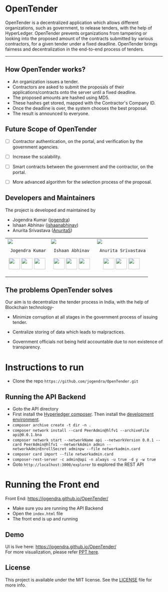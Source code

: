 # OpenTender

OpenTender is a decentralized application which allows different organizations, such as government, to release tenders, with the help of HyperLedger. OpenTender prevents organizations from tampering or looking into the proposed amount of the contracts submitted by various contractors, for a given tender under a fixed deadline.
OpenTender brings fairness and decentralization in the end-to-end process of tenders.

---

## How OpenTender works?
- An organization issues a tender.
- Contractors are asked to submit the proposals of their applications/contracts onto the server until a fixed deadline.
- The proposed amounts are hashed using MD5.
- These hashes get stored, mapped with the Contractor's Company ID.
- Once the deadline is over, the system chooses the best proposal.
- The result is announced to everyone.

## Future Scope of OpenTender
- [ ] Contractor authentication, on the portal, and verification by the government agencies.
- [ ] Increase the scalability.
- [ ] Smart contracts between the government and the contractor, on the portal.
- [ ] More advanced algorithm for the selection process of the proposal.


## Developers and Maintainers
The project is developed and maintained by
- Jogendra Kumar ([jogendra](https://github.com/jogendra))
- Ishaan Abhinav ([ishaanabhinav](https://github.com/ishaanabhinav))
- Anurita Srivastava ([AnuritaS](https://github.com/AnuritaS))
<table>
<tr>
<td>
  <img src="https://avatars1.githubusercontent.com/u/20956124?s=150&v=4"/>
     
     Jogendra Kumar

<p align="center">
<a href = "https://github.com/jogendra"><img src = "http://www.iconninja.com/files/241/825/211/round-collaboration-social-github-code-circle-network-icon.svg" width="36" height = "36"/></a>
<a href = "https://twitter.com/imjog24"><img src = "https://www.shareicon.net/download/2016/07/06/107115_media.svg" width="36" height="36"/></a>
<a href = "https://www.linkedin.com/in/jogendrasingh24/"><img src = "http://www.iconninja.com/files/863/607/751/network-linkedin-social-connection-circular-circle-media-icon.svg" width="36" height="36"/></a>
</p>
</td>

<td>
     <img src="https://avatars1.githubusercontent.com/u/13931850?s=150&v=4"/>
     
     Ishaan Abhinav 

<p align="center">
<a href = "https://github.com/ishaanabhinav"><img src = "http://www.iconninja.com/files/241/825/211/round-collaboration-social-github-code-circle-network-icon.svg" width="36" height = "36"/></a>
<a href = "https://twitter.com/ishaanabhinav"><img src = "https://www.shareicon.net/download/2016/07/06/107115_media.svg" width="36" height="36"/></a>
<a href = "https://www.linkedin.com/in/ishaanabhinav"><img src = "http://www.iconninja.com/files/863/607/751/network-linkedin-social-connection-circular-circle-media-icon.svg" width="36" height="36"/></a>
</p>
</td>

<td>
     <img src="https://avatars1.githubusercontent.com/u/18022942?s=150&v=4" />
     
     Anurita Srivastava

<p align="center">
<a href = "https://github.com/AnuritaS"><img src = "http://www.iconninja.com/files/241/825/211/round-collaboration-social-github-code-circle-network-icon.svg" width="36" height = "36"/></a>
<a href = "https://twitter.com/Anurita_S"><img src = "https://www.shareicon.net/download/2016/07/06/107115_media.svg" width="36" height="36"/></a>
<a href = "https://www.linkedin.com/in/anurita-srivastava/"><img src = "http://www.iconninja.com/files/863/607/751/network-linkedin-social-connection-circular-circle-media-icon.svg" width="36" height="36"/></a>
</p>
</td>
</tr>
</table>

## The problems OpenTender solves
Our aim is to decentralize the tender process in India, with the help of Blockchain technology-

- Minimize corruption at all stages in the government process of issuing tender.

- Centralize storing of data which leads to malpractices.

- Government officials not being held accountable due to non existence of transparency.

  
# Instructions to run

- Clone the repo `https://github.com/jogendra/OpenTender.git`
## Running the API Backend
- Goto the API directory
- First install the [Hyperledger composer](https://hyperledger.github.io/composer/latest/installing/installing-prereqs.html). Then install the [development environment](https://hyperledger.github.io/composer/latest/installing/development-tools.html).
- `composer archive create -t dir -n .`
- `composer network install --card PeerAdmin@hlfv1 --archiveFile api@0.0.1.bna`
- `composer network start --networkName api --networkVersion 0.0.1 --card PeerAdmin@hlfv1 --networkAdmin admin --networkAdminEnrollSecret adminpw --file networkadmin.card`
- `composer card import --file networkadmin.card` 
- `composer-rest-server -c admin@api -n always -u true -d y -w true`
- Goto `http://localhost:3000/explorer` to explored the REST API

# Running the Front end
Front End: https://jogendra.github.io/OpenTender/
- Make sure you are running the API Backend 
- Open the `index.html` file
- The front end is up and running 

## Demo
UI is live here: https://jogendra.github.io/OpenTender/<br>
For more visualization, please refer [PPT here](https://docs.google.com/presentation/d/1vqxMGqF9bOw0UcSOwBrSSTZnbY4nBoANwORb9x7Rjtg/edit?usp=sharing).


## License

This project is available under the MIT license. See the [LICENSE](LICENSE) file for more info.
